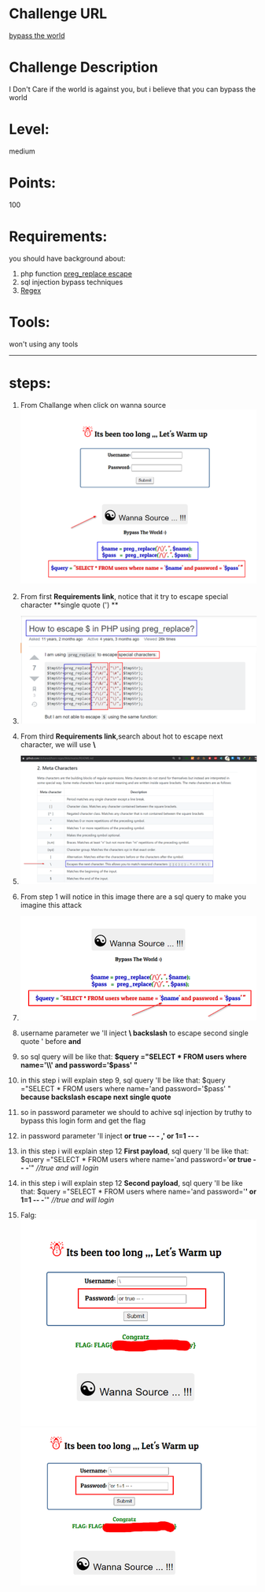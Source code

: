 Challenge URL
===============
[bypass the world](https://cybertalents.com/challenges/web/bypass-the-world)

Challenge Description
===============
I Don't Care if the world is against you, but i believe that you can bypass the world

Level:
===============
medium

Points:
===============
100

Requirements: 
===============
you should have background about:
1. php function [preg_replace escape](https://stackoverflow.com/questions/767714/how-to-escape-in-php-using-preg-replace) 
2. sql injection bypass techniques 
3. [Regex](https://github.com/ziishaned/learn-regex/blob/master/README.md)

Tools:
===============
won't using any tools

___


# steps:
1. From Challange when click on wanna source ![](images/bypass_the_world/source.png)

2. From first **Requirements link**, notice that it try to escape special character **single quote (') **

3. ![](images/bypass_the_world/single_quote.png)

4. From third **Requirements link**,search about hot to escape next character, we will use **\\**

5. ![](images/bypass_the_world/escape.png)

6. From step 1 will notice in this image there are a sql query to make you imagine this attack 

7. ![](images/bypass_the_world/query.png)

8. username parameter we 'll inject **\ backslash** to escape second single quote ' before **and**

9. so sql query will be like that: **$query ="SELECT * FROM users where name='\\' and password='$pass' "**

10. in this step i will explain step 9, sql query 'll be like that: $query ="SELECT * FROM users where name='and password='$pass' " **because backslash escape next single quote**

11. so in password parameter we should to achive sql injection by truthy to bypass this login form and get the flag

12. in password parameter 'll inject **or true -- - ,' or 1=1 -- -**

13. in this step i will explain step 12 **First payload**, sql query 'll be like that: $query ="SELECT * FROM users where name='and password='**or true -- -**'" *//true and will login*

14. in this step i will explain step 12 **Second payload**, sql query 'll be like that: $query ="SELECT * FROM users where name='and password='**' or 1=1 -- -**'" *//true and will login*

15. Falg:
  ![](images/bypass_the_world/flag1.png)
  ![](images/bypass_the_world/flag2.png)
